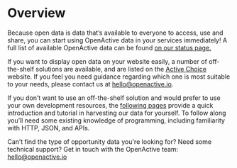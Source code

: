 # Overview

Because open data is data that’s available to everyone to access, use and share, you can  start using OpenActive data in your services immediately! A full list of available OpenActive data  can be found [on our status page.](http://status.openactive.io/)

If you want to display open  data on your website easily, a number of off-the-shelf solutions are available, and are listed on the [Active Choice](https://www.activechoice.org/) website. If you feel you need guidance regarding which one is most suitable to your needs, please contact us at [hello@openactive.io](mailto:hello@openactive.io).

If you don’t want to use an off-the-shelf solution and would prefer to use your own development resources, the [following pages](harvesting-opportunity-data.md) provide a quick introduction and tutorial in harvesting our data for yourself. To follow along you’ll need some existing knowledge of programming, including familiarity with HTTP, JSON, and APIs.

Can’t find the type of opportunity data you're looking for? Need some technical support? Get in touch with the OpenActive team: [hello@openactive.io](mailto:hello@openactive.io)

